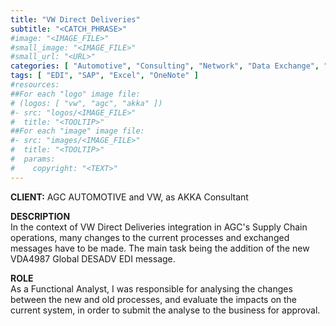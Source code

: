 ```yaml
---
title: "VW Direct Deliveries"
subtitle: "<CATCH_PHRASE>"
#image: "<IMAGE_FILE>"
#small_image: "<IMAGE_FILE>"
#small_url: "<URL>"
categories: [ "Automotive", "Consulting", "Network", "Data Exchange", "Project Management", "Team Management" ]
tags: [ "EDI", "SAP", "Excel", "OneNote" ]
#resources:
##For each "logo" image file:
# (logos: [ "vw", "agc", "akka" ])
#- src: "logos/<IMAGE_FILE>"
#  title: "<TOOLTIP>"
##For each "image" image file:
#- src: "images/<IMAGE_FILE>"
#  title: "<TOOLTIP>"
#  params:
#    copyright: "<TEXT>"
---
```


<b>CLIENT:</b> AGC AUTOMOTIVE and VW, as AKKA Consultant<br>

<b>DESCRIPTION</b><br>
In the context of VW Direct Deliveries integration in AGC's Supply Chain operations, many changes to the current processes and exchanged messages have to be made. The main task being the addition of the new VDA4987 Global DESADV EDI message.<br>

<b>ROLE</b><br>
As a Functional Analyst, I was responsible for analysing the changes between the new and old processes, and evaluate the impacts on the current system, in order to submit the analyse to the business for approval.
